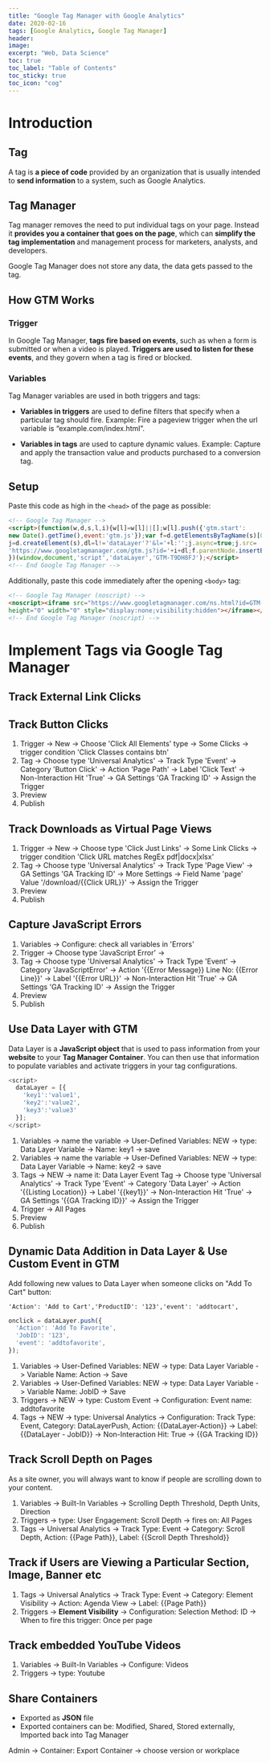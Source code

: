 ```yaml
---
title: "Google Tag Manager with Google Analytics"
date: 2020-02-16
tags: [Google Analytics, Google Tag Manager]
header:
image:
excerpt: "Web, Data Science"
toc: true
toc_label: "Table of Contents"
toc_sticky: true
toc_icon: "cog"
---
```


# Introduction

## Tag

A tag is **a piece of code** provided by an organization that is usually intended to **send information** to a system, such as Google Analytics.


## Tag Manager

Tag manager removes the need to put individual tags on your page. Instead it **provides you a container that goes on the page**, which can **simplify the tag implementation** and management process for marketers, analysts, and developers.

Google Tag Manager does not store any data, the data gets passed to the tag.

## How GTM Works

### Trigger

In Google Tag Manager, **tags fire based on events**, such as when a form is submitted or when a video is played. **Triggers are used to listen for these events**, and they govern when a tag is fired or blocked.

### Variables

Tag Manager variables are used in both triggers and tags:

- **Variables in triggers** are used to define filters that specify when a particular tag should fire.
Example: Fire a pageview trigger when the url variable is “example.com/index.html”.

- **Variables in tags** are used to capture dynamic values.
Example: Capture and apply the transaction value and products purchased to a conversion tag.

## Setup

Paste this code as high in the `<head>` of the page as possible:

```html
<!-- Google Tag Manager -->
<script>(function(w,d,s,l,i){w[l]=w[l]||[];w[l].push({'gtm.start':
new Date().getTime(),event:'gtm.js'});var f=d.getElementsByTagName(s)[0],
j=d.createElement(s),dl=l!='dataLayer'?'&l='+l:'';j.async=true;j.src=
'https://www.googletagmanager.com/gtm.js?id='+i+dl;f.parentNode.insertBefore(j,f);
})(window,document,'script','dataLayer','GTM-T9DH8FJ');</script>
<!-- End Google Tag Manager -->
```

Additionally, paste this code immediately after the opening `<body>` tag:

```html
<!-- Google Tag Manager (noscript) -->
<noscript><iframe src="https://www.googletagmanager.com/ns.html?id=GTM-T9DH8FJ"
height="0" width="0" style="display:none;visibility:hidden"></iframe></noscript>
<!-- End Google Tag Manager (noscript) -->
```

# Implement Tags via Google Tag Manager



## Track External Link Clicks



## Track Button Clicks

1. Trigger -> New -> Choose 'Click All Elements' type -> Some Clicks -> trigger condition 'Click Classes contains btn'
2. Tag -> Choose type 'Universal Analytics' -> Track Type 'Event' -> Category 'Button Click' -> Action 'Page Path' -> Label 'Click Text' -> Non-Interaction Hit 'True' -> GA Settings 'GA Tracking ID' -> Assign the Trigger
3. Preview
4. Publish

## Track Downloads as Virtual Page Views

1. Trigger -> New -> Choose type 'Click Just Links' -> Some Link Clicks -> trigger condition 'Click URL matches RegEx pdf|docx|xlsx'
2. Tag -> Choose type 'Universal Analytics' -> Track Type 'Page View' -> GA Settings 'GA Tracking ID' -> More Settings -> Field Name 'page' Value '/download/{{Click URL}}' -> Assign the Trigger
3. Preview
4. Publish

## Capture JavaScript Errors

1. Variables -> Configure: check all variables in 'Errors'
2. Trigger -> Choose type 'JavaScript Error' -> 
3. Tag -> Choose type 'Universal Analytics' -> Track Type 'Event' -> Category 'JavaScriptError' -> Action '{{Error Message}} Line No: {{Error Line}}' -> Label '{{Error URL}}' -> Non-Interaction Hit 'True' -> GA Settings 'GA Tracking ID' -> Assign the Trigger
4. Preview
5. Publish

## Use Data Layer with GTM

Data Layer is a **JavaScript object** that is used to pass information from your **website** to your **Tag Manager Container**. You can then use that information to populate variables and activate triggers in your tag configurations.

```javascript
<script>
  dataLayer = [{
    'key1':'value1',
    'key2':'value2',
    'key3':'value3'
  }];
</script>
```

1. Variables -> name the variable -> User-Defined Variables: NEW -> type: Data Layer Variable -> Name: key1 -> save
2. Variables -> name the variable -> User-Defined Variables: NEW -> type: Data Layer Variable -> Name: key2 -> save
3. Tags -> NEW -> name it: Data Layer Event Tag -> Choose type 'Universal Analytics' -> Track Type 'Event' -> Category 'Data Layer' -> Action '{{Listing Location}} -> Label '{{key1}}' -> Non-Interaction Hit 'True' -> GA Settings '{{GA Tracking ID}}' -> Assign the Trigger
4. Trigger -> All Pages
5. Preview
6. Publish

## Dynamic Data Addition in Data Layer & Use Custom Event in GTM

Add following new values to Data Layer when someone clicks on "Add To Cart" button:

`'Action': 'Add to Cart','ProductID': '123','event': 'addtocart',`

```javascript
onclick = dataLayer.push({
  'Action': 'Add To Favorite',
  'JobID': '123',
  'event': 'addtofavorite',
});
```

1. Variables -> User-Defined Variables: NEW -> type: Data Layer Variable -> Variable Name: Action -> Save
2.  Variables -> User-Defined Variables: NEW -> type: Data Layer Variable -> Variable Name: JobID -> Save
3.  Triggers -> NEW -> type: Custom Event -> Configuration: Event name: addtofavorite
4.  Tags -> NEW -> type: Universal Analytics -> Configuration: Track Type: Event, Category: DataLayerPush, Action: {{DataLayer-Action}} -> Label: {{DataLayer - JobID}} -> Non-Interaction Hit: True -> {{GA Tracking ID}}


<!--## Facebook Pixel with GTM-->

## Track Scroll Depth on Pages

As a site owner, you will always want to know if people are scrolling down to your content.

1. Variables -> Built-In Variables -> Scrolling Depth Threshold, Depth Units, Direction
2. Triggers -> type: User Engagement: Scroll Depth -> fires on: All Pages
3. Tags -> Universal Analytics -> Track Type: Event -> Category: Scroll Depth, Action: {{Page Path}}, Label: {{Scroll Depth Threshold}}

## Track if Users are Viewing a Particular Section, Image, Banner etc

1. Tags -> Universal Analytics -> Track Type: Event -> Category: Element Visibility -> Action: Agenda View -> Label: {{Page Path}}
2. Triggers -> **Element Visibility** -> Configuration: Selection Method: ID -> When to fire this trigger: Once per page  

## Track embedded YouTube Videos

1. Variables -> Built-In Variables -> Configure: Videos
2. Triggers -> type: Youtube

## Share Containers

- Exported as **JSON** file
- Exported containers can be: Modified, Shared, Stored externally, Imported back into Tag Manager

Admin -> Container: Export Container -> choose version or workplace 